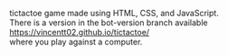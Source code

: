 tictactoe game made using HTML, CSS, and JavaScript. <br /> There is a version in the bot-version branch available https://vincentt02.github.io/tictactoe/ <br/> where you play against a computer.
